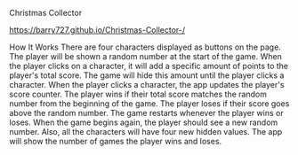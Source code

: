 Christmas Collector

https://barry727.github.io/Christmas-Collector-/


How It Works
There are four characters displayed as buttons on the page.
The player will be shown a random number at the start of the game.
When the player clicks on a character, it will add a specific amount of points to the player's total score.
The game will hide this amount until the player clicks a character.
When the player clicks a character, the app updates the player's score counter.
The player wins if their total score matches the random number from the beginning of the game.
The player loses if their score goes above the random number.
The game restarts whenever the player wins or loses.
When the game begins again, the player should see a new random number. Also, all the characters will have four new hidden values.
The app will show the number of games the player wins and loses.
